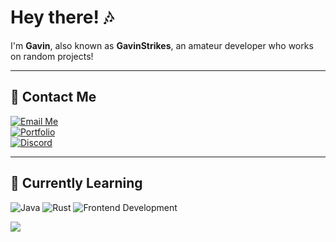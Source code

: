 # Hey there! 🎶

I'm **Gavin**, also known as **GavinStrikes**, an amateur developer who works on random projects!

---

## 🚀 Contact Me
[![Email Me](https://img.shields.io/badge/Email%20Me-D14836?logo=gmail&logoColor=white&style=flat)](mailto:contact@gavinstrikes.wtf)  
[![Portfolio](https://img.shields.io/badge/Portfolio-000000?logo=firefox&logoColor=white&style=flat)](https://gavinstrikes.wtf/)  
[![Discord](https://img.shields.io/badge/Discord%20-%40gavinstrikes-7289DA?logo=discord&logoColor=white&style=flat)](https://discord.com/users/735581916887121943)



---

## 🌱 Currently Learning
![Java](https://img.shields.io/badge/Java-007396?logo=openjdk&logoColor=white&style=flat)
![Rust](https://img.shields.io/badge/Rust-000000?logo=rust&logoColor=white&style=flat)
![Frontend Development](https://img.shields.io/badge/Frontend%20Development-61DAFB?logo=react&logoColor=white&style=flat)

<p><img align="center" src="https://raw.githubusercontent.com/catppuccin/catppuccin/main/assets/footers/gray0_ctp_on_line.svg"/></p>
